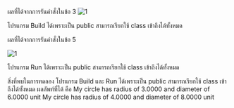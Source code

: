 ผลที่ได้จากการรันคำสั่งในข้อ 3
![1](https://github.com/Nitiphum7/03376836-OOP-2566-Lab-07/assets/144196695/b9990e3e-4179-423b-b8d6-0e0fbac34461)


โปรแกรม Build ได้เพราะเป็น public สามารถเรียกใช้ class เข้าถึงได้ทั้งหมด

ผลที่ได้จากการรันคำสั่งในข้อ 5

![1](https://github.com/Nitiphum7/03376836-OOP-2566-Lab-07/assets/144196695/79a2aba0-01c0-40f8-82cd-f5c8d06375e7)

โปรแกรม Run ได้เพราะเป็น public สามารถเรียกใช้ class เข้าถึงได้ทั้งหมด

สิ่งที่พบในการทดลอง
โปรแกรม Build และ Run ได้เพราะเป็น public สามารถเรียกใช้ class เข้าถึงได้ทั้งหมด
ผลลัพท์ที่ได้ คือ
My circle has radius of 3.0000 and diameter of 6.0000 unit
My circle has radius of 4.0000 and diameter of 8.0000 unit

